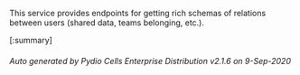 






This service provides endpoints for getting rich schemas of relations between users (shared data, teams belonging, etc.).

[:summary]

###### Auto generated by Pydio Cells Enterprise Distribution v2.1.6 on 9-Sep-2020
